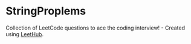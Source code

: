 # StringProplems
Collection of LeetCode questions to ace the coding interview! - Created using [LeetHub](https://github.com/QasimWani/LeetHub).
